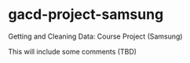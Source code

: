gacd-project-samsung
====================

Getting and Cleaning Data: Course Project (Samsung)

This will include some comments (TBD)
